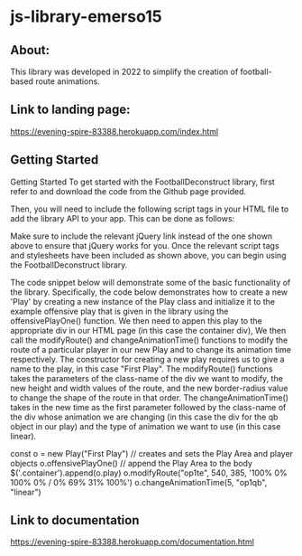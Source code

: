 # js-library-emerso15 

## About:
This library was developed in 2022 to simplify the creation of football-based route animations.

## Link to landing page:
https://evening-spire-83388.herokuapp.com/index.html

## Getting Started
Getting Started
To get started with the FootballDeconstruct library, first refer to and download the code from the Github page provided.

Then, you will need to include the following script tags in your HTML file to add the library API to your app. This can be done as follows:

<link rel="stylesheet" type="text/css" href="offensivePlayOne.css" />
<link rel="stylesheet" type="text/css" href="defensivePlayOne.css" />
<script defer src="https://ajax.googleapis.com/ajax/libs/jquery/3.5.1/jquery.min.js"></script>
<script defer type="text/javascript" src="./js/football_deconstruct.js"></script>
Make sure to include the relevant jQuery link instead of the one shown above to ensure that jQuery works for you. Once the relevant script tags and stylesheets have been included as shown above, you can begin using the FootballDeconstruct library.

The code snippet below will demonstrate some of the basic functionality of the library. Specifically, the code below demonstrates how to create a new 'Play' by creating a new instance of the Play class and initialize it to the example offensive play that is given in the library using the offensivePlayOne() function. We then need to appen this play to the appropriate div in our HTML page (in this case the container div), We then call the modifyRoute() and changeAnimationTime() functions to modify the route of a particular player in our new Play and to change its animation time respectively. The constructor for creating a new play requires us to give a name to the play, in this case "First Play". The modifyRoute() functions takes the parameters of the class-name of the div we want to modify, the new height and width values of the route, and the new border-radius value to change the shape of the route in that order. The changeAnimationTime() takes in the new time as the first parameter followed by the class-name of the div whose animation we are changing (in this case the div for the qb object in our play) and the type of animation we want to use (in this case linear).

const o = new Play("First Play")
// creates and sets the Play Area and player objects
o.offensivePlayOne()
// append the Play Area to the body
$('.container').append(o.play)
o.modifyRoute("op1te", 540, 385, '100% 0% 100% 0% / 0% 69% 31% 100%')
o.changeAnimationTime(5, "op1qb", "linear")

## Link to documentation
https://evening-spire-83388.herokuapp.com/documentation.html
